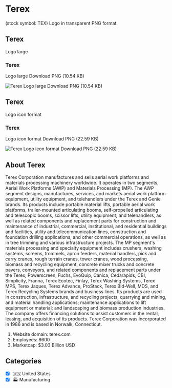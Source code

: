 # Terex
 (stock symbol: TEX) Logo in transparent PNG format

## Terex
 Logo large

### Terex
 Logo large Download PNG (10.54 KB)

![Terex
 Logo large Download PNG (10.54 KB)](/img/orig/TEX_BIG-151830d4.png)

## Terex
 Logo icon format

### Terex
 Logo icon format Download PNG (22.59 KB)

![Terex
 Logo icon format Download PNG (22.59 KB)](/img/orig/TEX-7193419e.png)

## About Terex


Terex Corporation manufactures and sells aerial work platforms and materials processing machinery worldwide. It operates in two segments, Aerial Work Platforms (AWP) and Materials Processing (MP). The AWP segment designs, manufactures, services, and markets aerial work platform equipment, utility equipment, and telehandlers under the Terex and Genie brands. Its products include portable material lifts, portable aerial work platforms, trailer-mounted articulating booms, self-propelled articulating and telescopic booms, scissor lifts, utility equipment, and telehandlers, as well as related components and replacement parts for construction and maintenance of industrial, commercial, institutional, and residential buildings and facilities, utility and telecommunication lines, construction and foundation drilling applications, and other commercial operations, as well as in tree trimming and various infrastructure projects. The MP segment's materials processing and specialty equipment includes crushers, washing systems, screens, trommels, apron feeders, material handlers, pick and carry cranes, rough terrain cranes, tower cranes, wood processing, biomass and recycling equipment, concrete mixer trucks and concrete pavers, conveyors, and related components and replacement parts under the Terex, Powerscreen, Fuchs, EvoQuip, Canica, Cedarapids, CBI, Simplicity, Franna, Terex Ecotec, Finlay, Terex Washing Systems, Terex MPS, Terex Jaques, Terex Advance, ProStack, Terex Bid-Well, MDS, and Terex Recycling Systems brands and business lines. Its products are used in construction, infrastructure, and recycling projects; quarrying and mining, and material handling applications; maintenance applications to lift equipment or material; and landscaping and biomass production industries. The company offers financing solutions to assist customers in the rental, leasing, and acquisition of its products. Terex Corporation was incorporated in 1986 and is based in Norwalk, Connecticut.

1. Website domain: terex.com
2. Employees: 8600
3. Marketcap: $3.03 Billion USD


## Categories
- [x] 🇺🇸 United States
- [x] 🏭 Manufacturing

